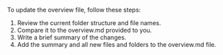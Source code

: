 
To update the overview file, follow these steps:

1. Review the current folder structure and file names.
2. Compare it to the overview.md provided to you.
3. Write a brief summary of the changes.
4. Add the summary and all new files and folders to the overview.md file. 





